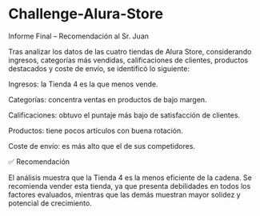 # Challenge-Alura-Store

Informe Final – Recomendación al Sr. Juan

Tras analizar los datos de las cuatro tiendas de Alura Store, considerando ingresos, categorías más vendidas, calificaciones de clientes, productos destacados y coste de envío, se identificó lo siguiente:

Ingresos: la Tienda 4 es la que menos vende.

Categorías: concentra ventas en productos de bajo margen.

Calificaciones: obtuvo el puntaje más bajo de satisfacción de clientes.

Productos: tiene pocos artículos con buena rotación.

Coste de envío: es más alto que el de sus competidores.

✅ Recomendación

El análisis muestra que la Tienda 4 es la menos eficiente de la cadena. Se recomienda vender esta tienda, ya que presenta debilidades en todos los factores evaluados, mientras que las demás muestran mayor solidez y potencial de crecimiento.
